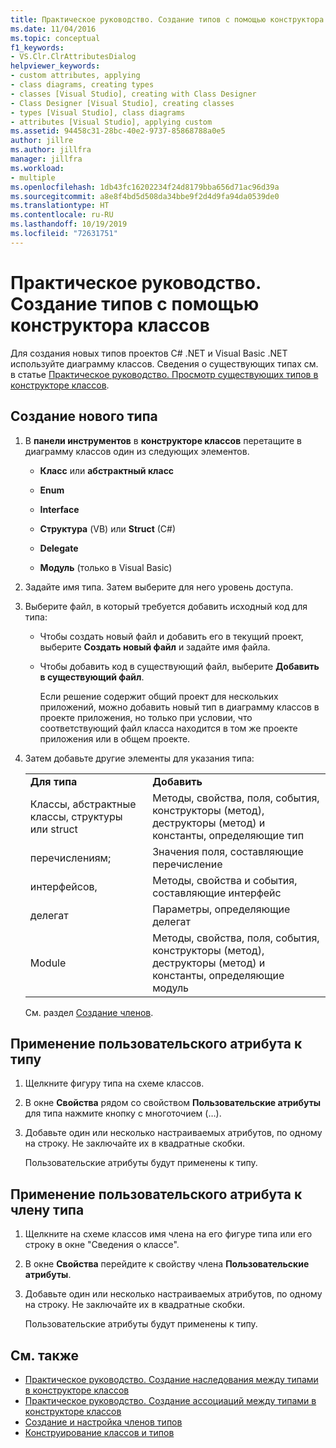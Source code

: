 ```yaml
---
title: Практическое руководство. Создание типов с помощью конструктора классов
ms.date: 11/04/2016
ms.topic: conceptual
f1_keywords:
- VS.Clr.ClrAttributesDialog
helpviewer_keywords:
- custom attributes, applying
- class diagrams, creating types
- classes [Visual Studio], creating with Class Designer
- Class Designer [Visual Studio], creating classes
- types [Visual Studio], class diagrams
- attributes [Visual Studio], applying custom
ms.assetid: 94458c31-28bc-40e2-9737-85868788a0e5
author: jillre
ms.author: jillfra
manager: jillfra
ms.workload:
- multiple
ms.openlocfilehash: 1db43fc16202234f24d8179bba656d71ac96d39a
ms.sourcegitcommit: a8e8f4bd5d508da34bbe9f2d4d9fa94da0539de0
ms.translationtype: HT
ms.contentlocale: ru-RU
ms.lasthandoff: 10/19/2019
ms.locfileid: "72631751"
---
```

# <a name="how-to-create-types-by-using-class-designer"></a>Практическое руководство. Создание типов с помощью конструктора классов

Для создания новых типов проектов C# .NET и Visual Basic .NET используйте диаграмму классов. Сведения о существующих типах см. в статье [Практическое руководство. Просмотр существующих типов в конструкторе классов](how-to-view-existing-types.md).

## <a name="CreateType"></a> Создание нового типа

1. В **панели инструментов** в **конструкторе классов** перетащите в диаграмму классов один из следующих элементов.

    - **Класс** или **абстрактный класс**

    - **Enum**

    - **Interface**

    - **Структура** (VB) или **Struct** (C#)

    - **Delegate**

    - **Модуль** (только в Visual Basic)

2. Задайте имя типа. Затем выберите для него уровень доступа.

3. Выберите файл, в который требуется добавить исходный код для типа:

    - Чтобы создать новый файл и добавить его в текущий проект, выберите **Создать новый файл** и задайте имя файла.

    - Чтобы добавить код в существующий файл, выберите **Добавить в существующий файл**.

         Если решение содержит общий проект для нескольких приложений, можно добавить новый тип в диаграмму классов в проекте приложения, но только при условии, что соответствующий файл класса находится в том же проекте приложения или в общем проекте.

4. Затем добавьте другие элементы для указания типа:

    |||
    |-|-|
    |**Для типа**|**Добавить**|
    |Классы, абстрактные классы, структуры или struct|Методы, свойства, поля, события, конструкторы (метод), деструкторы (метод) и константы, определяющие тип|
    |перечислениям;|Значения поля, составляющие перечисление|
    |интерфейсов,|Методы, свойства и события, составляющие интерфейс|
    |делегат|Параметры, определяющие делегат|
    |Module|Методы, свойства, поля, события, конструкторы (метод), деструкторы (метод) и константы, определяющие модуль|

     См. раздел [Создание членов](creating-and-configuring-type-members.md#create-members).

## <a name="CustAttributeType"></a> Применение пользовательского атрибута к типу

1. Щелкните фигуру типа на схеме классов.

2. В окне **Свойства** рядом со свойством **Пользовательские атрибуты** для типа нажмите кнопку с многоточием (…).

3. Добавьте один или несколько настраиваемых атрибутов, по одному на строку. Не заключайте их в квадратные скобки.

   Пользовательские атрибуты будут применены к типу.

## <a name="CustAttributeMember"></a> Применение пользовательского атрибута к члену типа

1. Щелкните на схеме классов имя члена на его фигуре типа или его строку в окне "Сведения о классе".

2. В окне **Свойства** перейдите к свойству члена **Пользовательские атрибуты**.

3. Добавьте один или несколько настраиваемых атрибутов, по одному на строку. Не заключайте их в квадратные скобки.

   Пользовательские атрибуты будут применены к типу.

## <a name="see-also"></a>См. также

- [Практическое руководство. Создание наследования между типами в конструкторе классов](how-to-create-inheritance-between-types.md)
- [Практическое руководство. Создание ассоциаций между типами в конструкторе классов](how-to-create-associations-between-types.md)
- [Создание и настройка членов типов](creating-and-configuring-type-members.md)
- [Конструирование классов и типов](designing-and-viewing-classes-and-types.md)
